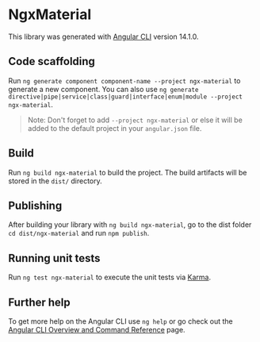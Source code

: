 # NgxMaterial

This library was generated with [Angular CLI](https://github.com/angular/angular-cli) version 14.1.0.

## Code scaffolding

Run `ng generate component component-name --project ngx-material` to generate a new component. You can also use `ng generate directive|pipe|service|class|guard|interface|enum|module --project ngx-material`.
> Note: Don't forget to add `--project ngx-material` or else it will be added to the default project in your `angular.json` file. 

## Build

Run `ng build ngx-material` to build the project. The build artifacts will be stored in the `dist/` directory.

## Publishing

After building your library with `ng build ngx-material`, go to the dist folder `cd dist/ngx-material` and run `npm publish`.

## Running unit tests

Run `ng test ngx-material` to execute the unit tests via [Karma](https://karma-runner.github.io).

## Further help

To get more help on the Angular CLI use `ng help` or go check out the [Angular CLI Overview and Command Reference](https://angular.io/cli) page.

